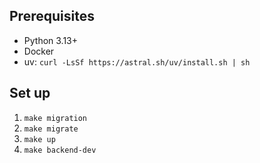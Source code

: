 ## Prerequisites
- Python 3.13+
- Docker
- uv: `curl -LsSf https://astral.sh/uv/install.sh | sh`

## Set up 
1. `make migration`
2. `make migrate`
3. `make up`
4. `make backend-dev`



